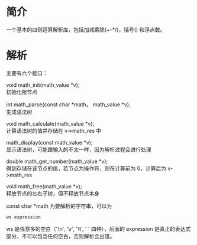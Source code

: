 简介
===
一个基本的四则运算解析库，包括加减乘除(+-*/)，括号() 和浮点数。

解析
===

主要有六个接口：

void math_init(math_value *v);  
初始化根节点

int math_parse(const char *math， math_value *v);  
生成语法树

void math_calculate(math_value *v);  
计算语法树的值并存储在 v->math_res 中

math_display(const math_value *v);  
显示语法树，可能跟输入的不太一样，因为解析过程会进行处理

double math_get_number(math_value *v);  
得到存储在该节点的值，若节点为操作符，则在计算前为 0，计算后为 v->math_res

void math_free(math_value *v);  
释放节点的左右子树，但不释放节点本身

const char *math 为要解析的字符串，可以为
```
ws expression
```
ws 是任意多的空白（'\n', '\r', '\t', ' ' 四种），后面的 expression 是真正的表达式部分，不可以包含任何空白，否则解析会出错。
